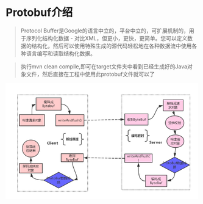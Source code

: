 
# Protobuf介绍

> Protocol Buffer是Google的语言中立的，平台中立的，可扩展机制的，用于序列化结构化数据 - 对比XML，但更小，更快，更简单。您可以定义数据的结构化，然后可以使用特殊生成的源代码轻松地在各种数据流中使用各种语言编写和读取结构化数据。

> 执行mvn clean compile,即可在target文件夹中看到已经生成好的Java对象文件，然后直接在工程中使用此protobuf文件就可以了

![](https://raw.githubusercontent.com/JageChen/coke-netty/master/examples/src/resources/README-image/1497594-20181025141738603-687698029.png)